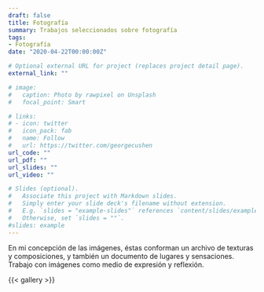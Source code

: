 ```yaml
---
draft: false
title: Fotografía
summary: Trabajos seleccionados sobre fotografía
tags:
- Fotografía
date: "2020-04-22T00:00:00Z"

# Optional external URL for project (replaces project detail page).
external_link: ""

# image:
#   caption: Photo by rawpixel on Unsplash
#   focal_point: Smart

# links:
# - icon: twitter
#   icon_pack: fab
#   name: Follow
#   url: https://twitter.com/georgecushen
url_code: ""
url_pdf: ""
url_slides: ""
url_video: ""

# Slides (optional).
#   Associate this project with Markdown slides.
#   Simply enter your slide deck's filename without extension.
#   E.g. `slides = "example-slides"` references `content/slides/example-slides.md`.
#   Otherwise, set `slides = ""`.
#slides: example
---
```

En mi concepción de las imágenes, éstas conforman un archivo de texturas y composiciones, y también un documento de lugares y sensaciones. Trabajo con imágenes como medio de expresión y reflexión.

{{< gallery >}}

